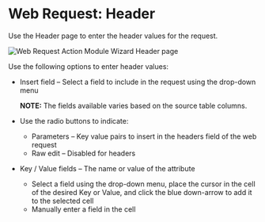 # Web Request: Header

Use the Header page to enter the header values for the request.

![Web Request Action Module Wizard Header page](/img/product_docs/accessanalyzer/enterpriseauditor/admin/action/webrequest/header.png)

Use the following options to enter header values:

- Insert field – Select a field to include in the request using the drop-down menu

  __NOTE:__ The fields available varies based on the source table columns.
- Use the radio buttons to indicate:

  - Parameters – Key value pairs to insert in the headers field of the web request
  - Raw edit – Disabled for headers
- Key / Value fields – The name or value of the attribute

  - Select a field using the drop-down menu, place the cursor in the cell of the desired Key or Value, and click the blue down-arrow to add it to the selected cell
  - Manually enter a field in the cell
